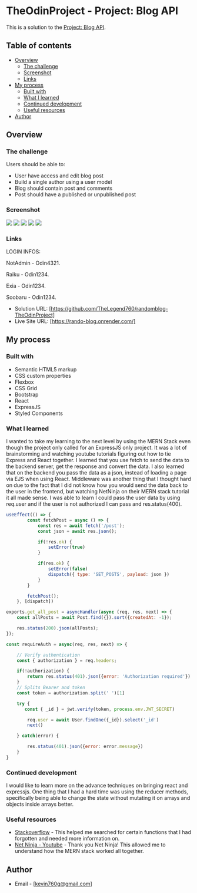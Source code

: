 # TheOdinProject - Project: Blog API

This is a solution to the [Project: Blog API](https://www.theodinproject.com/lessons/nodejs-blog-api). 

## Table of contents

- [Overview](#overview)
  - [The challenge](#the-challenge)
  - [Screenshot](#screenshot)
  - [Links](#links)
- [My process](#my-process)
  - [Built with](#built-with)
  - [What I learned](#what-i-learned)
  - [Continued development](#continued-development)
  - [Useful resources](#useful-resources)
- [Author](#author)



## Overview

### The challenge

Users should be able to:

- User have access and edit blog post
- Build a single author using a user model
- Blog should contain post and comments
- Post should have a published or unpublished post


### Screenshot

![](./screnshots/adminview.JPG)
![](./screnshots/basicuser.JPG)
![](./screnshots/addpost.JPG)
![](./screnshots/draft.JPG)
![](./screnshots/edit.JPG)


### Links

LOGIN INFOS:

NotAdmin - Odin4321.

Raiku - Odin1234.

Exia - Odin1234.

Soobaru - Odin1234.

- Solution URL: [https://github.com/TheLegend760/randomblog-TheOdinProject]
- Live Site URL: [https://rando-blog.onrender.com/]

## My process

### Built with

- Semantic HTML5 markup
- CSS custom properties
- Flexbox
- CSS Grid
- Bootstrap
- React
- ExpressJS
- Styled Components



### What I learned

I wanted to take my learning to the next level by using the MERN Stack even though the project only called for an ExpressJS only project. It was
a lot of brainstorming and watching youtube tutorials figuring out how to tie Express and React together. I learned that you use fetch to send the data to
the backend server, get the response and convert the data. I also learned that on the backend you pass the data as a json, instead of loading a page via EJS when using
React. Middleware was another thing that I thought hard on due to the fact that I did not know how you would send the data back to the user in the frontend, but
watching NetNinja on their MERN stack tutorial it all made sense. I was able to learn I could pass the user data by using req.user and if the user is not authorized
I can pass and res.status(400). 


```js
useEffect(() => {
        const fetchPost = async () => {
            const res = await fetch('/post');
            const json = await res.json();

            if(!res.ok) {
                setError(true)
            }

            if(res.ok) {
                setError(false)
                dispatch({ type: 'SET_POSTS', payload: json })
            }  
        }

        fetchPost();
    }, [dispatch])

exports.get_all_post = asyncHandler(async (req, res, next) => {
    const allPosts = await Post.find({}).sort({createdAt: -1});

    res.status(200).json(allPosts);
});

const requireAuth = async(req, res, next) => {

    // Verify authentication
    const { authorization } = req.headers;

    if(!authorization) {
        return res.status(401).json({error: 'Authorization required'})
    }
    // Splits Bearer and token
    const token = authorization.split(' ')[1]

    try {
       const { _id } = jwt.verify(token, process.env.JWT_SECRET)

        req.user = await User.findOne({_id}).select('_id')
        next()

    } catch(error) {

        res.status(401).json({error: error.message})
    }
}

```


### Continued development

I would like to learn more on the advance techniques on bringing react and expressjs. One thing that I had a hard time was using the reducer methods, specifically
being able to change the state without mutating it on arrays and objects inside arrays better. 


### Useful resources

- [Stackoverflow](https://www.stackoverflow.com) - This helped me searched for certain functions that I had forgotten and needed more information on. 
- [Net Ninja - Youtube](https://www.youtube.com/watch?v=98BzS5Oz5E4&list=PL4cUxeGkcC9iJ_KkrkBZWZRHVwnzLIoUE) - Thank you Net Ninja! This allowed me to understand how the MERN stack worked all together. 


## Author

- Email - [kevin760g@gmail.com]


